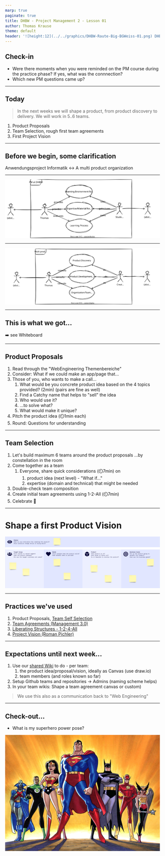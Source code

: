 ```yaml
---
marp: true
paginate: true
title: DHBW - Project Management 2 - Lesson 01
author: Thomas Krause
theme: default
header: '![height:12](../../graphics/DHBW-Raute-Big-BGWeiss-01.png) DHBW - Project Management 2 - Lesson 01'
---
```

<!-- markdownlint-disable MD025 MD045 MD012 MD024 MD026 -->

<!-- _backgroundColor: lightblue -->

## Check-in

* Were there moments when you were reminded on the PM course during the practice phase? If yes, what was the connnection?
* Which new PM questions came up?

---

## Today

> In the next weeks we will shape a product, from product discovery to delivery. We will work in 5..6 teams.

1. Product Proposals
2. Team Selection, rough first team agreements
3. First Project Vision

---

## Before we begin, some clarification

Anwendungsproject Informatik ↔️ A multi product organization

---

![bg height 95%](graphics/pm-at-dhbw.drawio.svg)

---

![bg height 95%](graphics/multi-product-org.drawio.svg)

---

## This is what we got...

➡️ see Whiteboard

---

<!-- _backgroundColor: lightblue -->

## Product Proposals

1. Read through the "WebEngineering Themenbereiche"
2. Consider: What if we could make an app/page that...
3. Those of you, who wants to make a call...
   1. What would be you concrete product idea based on the 4 topics provided? (2min) (pairs are fine as well)
   2. Find a Catchy name that helps to "sell" the idea
   3. Who would use it?
   4. ...to solve what?
   5. What would make it unique?
4. Pitch the product idea (⏲️1min each)
5. Round: Questions for understanding

---
<!-- _backgroundColor: lightblue -->

## Team Selection

1. Let's build maximum 6 teams around the product proposals ...by constellation in the room
2. Come together as a team
   1. Everyone, share quick considerations (⏲️7min) on
      1. product idea (next level) - "What if..."
      2. expertise (domain and technical) that might be needed
3. Double-check team composition
4. Create initial team agreements using 1-2-All (⏲️7min)
5. Celebrate 🎉

---

# Shape a first Product Vision

![Alt text](graphics/product%20vision%20board.png)

---

<!-- _backgroundColor:  LightGreen -->

## Practices we've used

1. Product Proposals, [Team Self Selection](https://www.agilealliance.org/resources/experience-reports/creating-how-self-selection-lets-people-excel/)
2. [Team Agreements (Management 3.0)](https://management30.com/blog/team-agreements/)
3. [Liberating Structures - 1-2-4-All](https://www.liberatingstructures.com/1-1-2-4-all/)
4. [Project Vision (Roman Pichler)](https://www.romanpichler.com/blog/the-product-vision-board/)

---

## Expectations until next week...


1. Use our [shared Wiki](https://github.com/dhbw-ka-pm/tinf22b6-shared/wiki) to do - per team:
   1. the product idea/proposal/vision, ideally as Canvas (use draw.io)
   2. team members (and roles known so far)
2. Setup Github teams and repositories -> Admins (naming scheme helps)
3. In your team wikis: Shape a team agreement canvas or custom)

> We use this also as a communication back to "Web Engineering"

---

## Check-out...

<!-- _backgroundColor: lightblue -->

* What is my superhero power pose?

![bg right](graphics/image%20(13).png)
